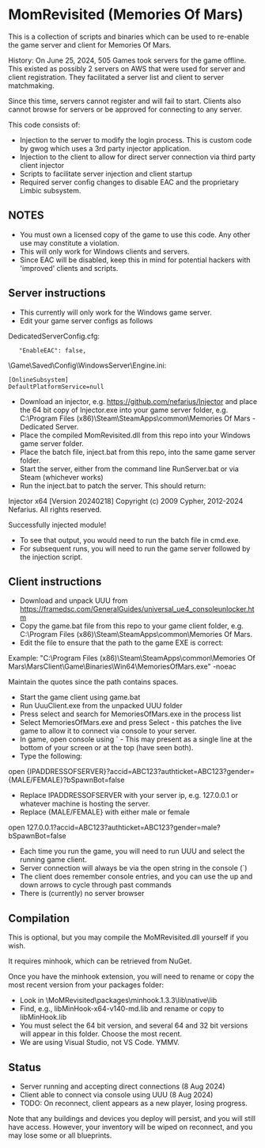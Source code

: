 # MomRevisited (Memories Of Mars)

This is a collection of scripts and binaries which can be used to re-enable the game server and client for Memories Of Mars.

History:
  On June 25, 2024, 505 Games took servers for the game offline.  This existed as possibly 2 servers on AWS that were used for server and client registration.  They facilitated a server list and client to server matchmaking.

  Since this time, servers cannot register and will fail to start.  Clients also cannot browse for servers or be approved for connecting to any server.

  This code consists of:
  - Injection to the server to modify the login process.  This is custom code by gwog which uses a 3rd party injector application.
  - Injection to the client to allow for direct server connection via third party client injector
  - Scripts to facilitate server injection and client startup
  - Required server config changes to disable EAC and the proprietary Limbic subsystem.

## NOTES

  - You must own a licensed copy of the game to use this code.  Any other use may constitute a violation.
  - This will only work for Windows clients and servers.
  - Since EAC will be disabled, keep this in mind for potential hackers with 'improved' clients and scripts.

## Server instructions
  - This currently will only work for the Windows game server.
  - Edit your game server configs as follows

DedicatedServerConfig.cfg:
```
   "EnableEAC": false,
```
\Game\Saved\Config\WindowsServer\Engine.ini:
```
[OnlineSubsystem]
DefaultPlatformService=null
```
  - Download an injector, e.g. https://github.com/nefarius/Injector and place the 64 bit copy of Injector.exe into your game server folder, e.g. C:\Program Files (x86)\Steam\SteamApps\common\Memories Of Mars - Dedicated Server.
  - Place the compiled MomRevisited.dll from this repo into your Windows game server folder.
  - Place the batch file, inject.bat from this repo, into the same game server folder.
  - Start the server, either from the command line RunServer.bat or via Steam (whichever works)
  - Run the inject.bat to patch the server.  This should return:

Injector x64 [Version 20240218]
Copyright (c) 2009 Cypher, 2012-2024 Nefarius. All rights reserved.

Successfully injected module!

  - To see that output, you would need to run the batch file in cmd.exe.
  - For subsequent runs, you will need to run the game server followed by the injection script.

## Client instructions

 - Download and unpack UUU from https://framedsc.com/GeneralGuides/universal_ue4_consoleunlocker.htm
 - Copy the game.bat file from this repo to your game client folder, e.g. C:\Program Files (x86)\Steam\SteamApps\common\Memories Of Mars.
 - Edit the file to ensure that the path to the game EXE is correct:

Example:
"C:\Program Files (x86)\Steam\SteamApps\common\Memories Of Mars\MarsClient\Game\Binaries\Win64\MemoriesOfMars.exe" -noeac

Maintain the quotes since the path contains spaces.

  - Start the game client using game.bat
  - Run UuuClient.exe from the unpacked UUU folder
  - Press select and search for MemoriesOfMars.exe in the process list
  - Select MemoriesOfMars.exe and press Select - this patches the live game to allow it to connect via console to your server.
  - In game, open console using ` - This may present as a single line at the bottom of your screen or at the top (have seen both).
  - Type the following:

open {IPADDRESSOFSERVER}?accid=ABC123?authticket=ABC123?gender={MALE/FEMALE}?bSpawnBot=false

  - Replace IPADDRESSOFSERVER with your server ip, e.g. 127.0.0.1 or whatever machine is hosting the server.
  - Replace {MALE/FEMALE} with either male or female

open 127.0.0.1?accid=ABC123?authticket=ABC123?gender=male?bSpawnBot=false

  - Each time you run the game, you will need to run UUU and select the running game client.
  - Server connection will always be via the open string in the console (`)
  - The client does remember console entries, and you can use the up and down arrows to cycle through past commands
  - There is (currently) no server browser

## Compilation

This is optional, but you may compile the MoMRevisited.dll yourself if you wish.

It requires minhook, which can be retrieved from NuGet.

Once you have the minhook extension, you will need to rename or copy the most recent version from your packages folder:

  - Look in \MoMRevisited\packages\minhook.1.3.3\lib\native\lib
  - Find, e.g., libMinHook-x64-v140-md.lib and rename or copy to libMinHook.lib
  - You must select the 64 bit version, and several 64 and 32 bit versions will appear in this folder.  Choose the most recent.
  - We are using Visual Studio, not VS Code.  YMMV.

## Status
  - Server running and accepting direct connections (8 Aug 2024)
  - Client able to connect via console using UUU (8 Aug 2024)
  - TODO: On reconnect, client appears as a new player, losing progress.

Note that any buildings and devices you deploy will persist, and you will still have access.  However, your inventory will be wiped on reconnect, and you may lose some or all blueprints.

